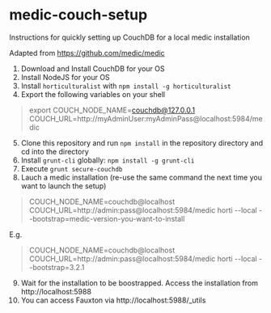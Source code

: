 # medic-couch-setup
Instructions for quickly setting up CouchDB for a local medic installation

Adapted from https://github.com/medic/medic

1. Download and Install CouchDB for your OS
2. Install NodeJS for your OS
3. Install `horticulturalist` with `npm install -g horticulturalist`
4. Export the following variables on your shell

>export COUCH_NODE_NAME=couchdb@127.0.0.1 COUCH_URL=http://myAdminUser:myAdminPass@localhost:5984/medic

5. Clone this repository and run `npm install` in the repository directory and cd into the directory
6. Install `grunt-cli` globally: `npm install -g grunt-cli`
7. Execute `grunt secure-couchdb`
8. Lauch a medic installation (re-use the same command the next time you want to launch the setup)
> COUCH_NODE_NAME=couchdb@localhost COUCH_URL=http://admin:pass@localhost:5984/medic horti --local --bootstrap=medic-version-you-want-to-install

E.g.
> COUCH_NODE_NAME=couchdb@localhost COUCH_URL=http://admin:pass@localhost:5984/medic horti --local --bootstrap=3.2.1

9. Wait for the installation to be boostrapped. Access the installation from http://localhost:5988
10. You can access Fauxton via http://localhost:5988/_utils
